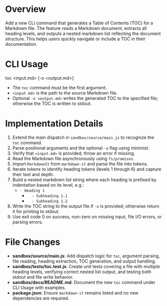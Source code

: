# Overview
Add a new CLI command that generates a Table of Contents (TOC) for a Markdown file. The feature reads a Markdown document, extracts all heading levels, and outputs a nested markdown list reflecting the document structure. This helps users quickly navigate or include a TOC in their documentation.

# CLI Usage

toc <input.md> [-o <output.md>]
- The `toc` command must be the first argument.
- `<input.md>` is the path to the source Markdown file.
- Optional `-o <output.md>` writes the generated TOC to the specified file; otherwise the TOC is written to stdout.

# Implementation Details

1. Extend the main dispatch in `sandbox/source/main.js` to recognize the `toc` command.
2. Parse positional arguments and the optional `-o` flag using minimist.
3. Verify that `<input.md>` is provided; throw an error if missing.
4. Read the Markdown file asynchronously using `fs/promises`.
5. Import `MarkdownIt` from `markdown-it` and parse the file into tokens.
6. Iterate tokens to identify heading tokens (levels 1 through 6) and capture their text and depth.
7. Build a nested markdown list string where each heading is prefixed by indentation based on its level, e.g.:  
   - `- Heading 1`
     - `  - Subheading 1.1`
     - `  - Subheading 1.2`
8. Write the TOC string to the output file if `-o` is provided; otherwise return it for printing to stdout.
9. Use exit code 0 on success, non-zero on missing input, file I/O errors, or parsing errors.

# File Changes

- **sandbox/source/main.js**: Add dispatch logic for `toc`, argument parsing, file reading, heading extraction, TOC generation, and output handling.
- **sandbox/tests/toc.test.js**: Create unit tests covering a file with multiple heading levels, verifying correct nested list output, and testing both stdout and file write behavior.
- **sandbox/docs/README.md**: Document the new `toc` command under CLI Usage with examples.
- **package.json**: Ensure `markdown-it` remains listed and no new dependencies are required.